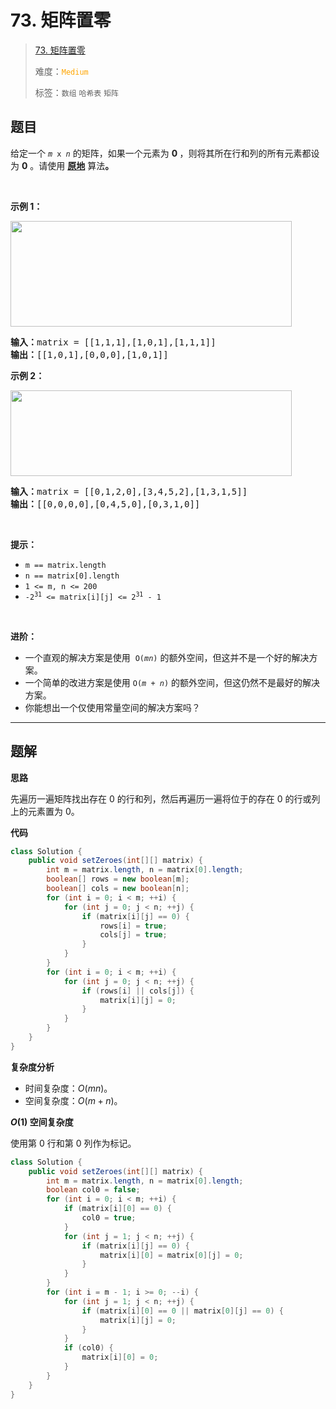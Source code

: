# 73. 矩阵置零

> [73. 矩阵置零](https://leetcode.cn/problems/set-matrix-zeroes/)
>
> 难度：<font color=orange>`Medium`</font>
>
> 标签：`数组` `哈希表` `矩阵`

## 题目

<p>给定一个&nbsp;<code><em>m</em> x <em>n</em></code> 的矩阵，如果一个元素为 <strong>0 </strong>，则将其所在行和列的所有元素都设为 <strong>0</strong> 。请使用 <strong><a href="http://baike.baidu.com/item/%E5%8E%9F%E5%9C%B0%E7%AE%97%E6%B3%95" target="_blank">原地</a></strong> 算法<strong>。</strong></p>

<ul>
</ul>

<p>&nbsp;</p>

<p><strong>示例 1：</strong></p>
<img alt="" src="https://assets.leetcode.com/uploads/2020/08/17/mat1.jpg" style="width: 450px; height: 169px;" />
<pre>
<strong>输入：</strong>matrix = [[1,1,1],[1,0,1],[1,1,1]]
<strong>输出：</strong>[[1,0,1],[0,0,0],[1,0,1]]
</pre>

<p><strong>示例 2：</strong></p>
<img alt="" src="https://assets.leetcode.com/uploads/2020/08/17/mat2.jpg" style="width: 450px; height: 137px;" />
<pre>
<strong>输入：</strong>matrix = [[0,1,2,0],[3,4,5,2],[1,3,1,5]]
<strong>输出：</strong>[[0,0,0,0],[0,4,5,0],[0,3,1,0]]
</pre>

<p>&nbsp;</p>

<p><strong>提示：</strong></p>

<ul>
	<li><code>m == matrix.length</code></li>
	<li><code>n == matrix[0].length</code></li>
	<li><code>1 &lt;= m, n &lt;= 200</code></li>
	<li><code>-2<sup>31</sup> &lt;= matrix[i][j] &lt;= 2<sup>31</sup> - 1</code></li>
</ul>

<p>&nbsp;</p>

<p><strong>进阶：</strong></p>

<ul>
	<li>一个直观的解决方案是使用 &nbsp;<code>O(<em>m</em><em>n</em>)</code>&nbsp;的额外空间，但这并不是一个好的解决方案。</li>
	<li>一个简单的改进方案是使用 <code>O(<em>m</em>&nbsp;+&nbsp;<em>n</em>)</code> 的额外空间，但这仍然不是最好的解决方案。</li>
	<li>你能想出一个仅使用常量空间的解决方案吗？</li>
</ul>


--------------------

## 题解

**思路**

先遍历一遍矩阵找出存在 0 的行和列，然后再遍历一遍将位于的存在 0 的行或列上的元素置为 0。

**代码**

```java
class Solution {
    public void setZeroes(int[][] matrix) {
        int m = matrix.length, n = matrix[0].length;
        boolean[] rows = new boolean[m];
        boolean[] cols = new boolean[n];
        for (int i = 0; i < m; ++i) {
            for (int j = 0; j < n; ++j) {
                if (matrix[i][j] == 0) {
                    rows[i] = true;
                    cols[j] = true;
                }
            }
        }
        for (int i = 0; i < m; ++i) {
            for (int j = 0; j < n; ++j) {
                if (rows[i] || cols[j]) {
                    matrix[i][j] = 0;
                }
            }
        }
    }
}
```

**复杂度分析**

- 时间复杂度：$O(mn)$。
- 空间复杂度：$O(m + n)$。

**$O(1)$ 空间复杂度**

使用第 0 行和第 0 列作为标记。

```java
class Solution {
    public void setZeroes(int[][] matrix) {
        int m = matrix.length, n = matrix[0].length;
        boolean col0 = false;
        for (int i = 0; i < m; ++i) {
            if (matrix[i][0] == 0) {
                col0 = true;
            }
            for (int j = 1; j < n; ++j) {
                if (matrix[i][j] == 0) {
                    matrix[i][0] = matrix[0][j] = 0;
                }
            }
        }
        for (int i = m - 1; i >= 0; --i) {
            for (int j = 1; j < n; ++j) {
                if (matrix[i][0] == 0 || matrix[0][j] == 0) {
                    matrix[i][j] = 0;
                }
            }
            if (col0) {
                matrix[i][0] = 0;
            }
        }
    }
}
```


